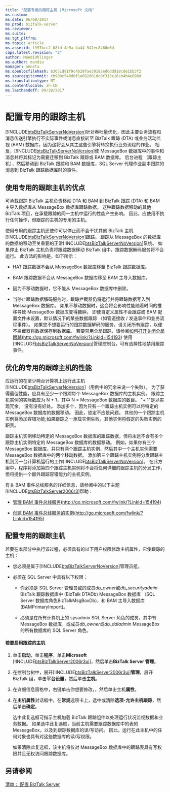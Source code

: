 ```yaml
---
title: "配置专用的跟踪主机 |Microsoft 文档"
ms.custom: 
ms.date: 06/08/2017
ms.prod: biztalk-server
ms.reviewer: 
ms.suite: 
ms.tgt_pltfrm: 
ms.topic: article
ms.assetid: f997bcc2-08fd-4e9a-ba44-542ec8460d6d
caps.latest.revision: "2"
author: MandiOhlinger
ms.author: mandia
manager: anneta
ms.openlocfilehash: b3651d91f9c4b28fae30182ed6ddd18cde1bb3f2
ms.sourcegitcommit: cb908c540d8f1a692d01dc8f313e16cb4b4e696d
ms.translationtype: MT
ms.contentlocale: zh-CN
ms.lasthandoff: 09/20/2017
---
```

# <a name="configuring-a-dedicated-tracking-host"></a>配置专用的跟踪主机
[!INCLUDE[btsBizTalkServerNoVersion](../includes/btsbiztalkservernoversion-md.md)]针对吞吐量优化，因此主要业务流程和消息传送引擎执行不实际事件或消息直接转至 BizTalk 跟踪 (DTA) 或业务活动监视 (BAM) 数据库，因为这将会从其主这些引擎将转换执行业务流程的作业。 相反，[!INCLUDE[btsBizTalkServerNoVersion](../includes/btsbiztalkservernoversion-md.md)]使 MessageBox 数据库中的事件和消息并将其标记为需要迁移到 BizTalk 跟踪或 BAM 数据库。 后台进程 （跟踪主机），然后移动到 BizTalk 跟踪和 BAM 数据库，SQL Server 代理作业副本跟踪的消息到 BizTalk 跟踪数据库时的事件。  
  
## <a name="advantages-of-using-a-dedicated-tracking-host"></a>使用专用的跟踪主机的优点  
 可承载跟踪 BizTalk 主机负责移动 DTA 和 BAM 到 BizTalk 跟踪 (DTA) 和 BAM 主导入数据库从 MessageBox 数据库跟踪数据。 这种跟踪数据移动的其他 BizTalk 项目，在承载跟踪的同一主机中运行的性能产生影响。 因此，应使用不执行任何操作，但跟踪的主机的专用的主机。  
  
 使用专用的跟踪主机还使你可以停止而不会干扰其他 BizTalk 主机[!INCLUDE[btsBizTalkServerNoVersion](../includes/btsbiztalkservernoversion-md.md)]跟踪。 跟踪从 MessageBox 的数据库的数据的移动至关重要的正常[!INCLUDE[btsBizTalkServerNoVersion](../includes/btsbiztalkservernoversion-md.md)]系统。 如果停止 BizTalk 主机负责将跟踪数据移动 BizTalk 组中，跟踪数据解码服务将不会运行。 此方法的影响是，如下所示：  
  
-   HAT 跟踪数据不会从 MessageBox 数据库移至 BizTalk 跟踪数据库。  
  
-   BAM 跟踪数据不会从 MessageBox 数据库移至 BAM 主导入数据库。  
  
-   因为不移动数据时，它不能从 MessageBox 数据库中删除。  
  
-   当停止跟踪数据解码服务时，跟踪拦截器仍将运行并将跟踪数据写入到 MessageBox 数据库。 如果不移动数据时，这会将会影响性能随着时间的推移导致 MessageBox 数据库变得臃肿。 即使自定义属性不会跟踪或 BAM 配置文件未设置，默认情况下的某些数据跟踪 （如管道接收 / 发送事件和业务流程事件）。 如果您不想要运行的跟踪数据解码的服务，请关闭所有跟踪，以便不拦截器将数据保存到数据库。 若要禁用全局跟踪，请参阅[如何打开关闭全局跟踪](http://go.microsoft.com/fwlink/?LinkId=154193)(http://go.microsoft.com/fwlink/?LinkId=154193) 使用[!INCLUDE[btsBizTalkServerNoVersion](../includes/btsbiztalkservernoversion-md.md)]管理控制台，可有选择性地禁用跟踪事件。  
  
## <a name="optimizing-performance-for-a-dedicated-tracking-host"></a>优化的专用的跟踪主机的性能  
 应运行的在至少两台计算机上运行此主机[!INCLUDE[btsBizTalkServerNoVersion](../includes/btsbiztalkservernoversion-md.md)]（用例中的冗余来说一个失败）。 为了获得最佳性能，应具有至少一个跟踪每个 MessageBox 数据库的主机实例。 跟踪主机实例的实际数应为 N + 1，其中 N = MessageBox 数据库的数目。 "+ 1"是以实现冗余。 没有没有好处。 添加多个，因为只有一个跟踪主机实例可以将特定的 MessageBox 数据库的数据移动。 因此，锁定不应是问题。 其他的一个跟踪主机实例将添加容错功能;如果跟踪之一承载实例失败，其他实例将假定的失败实例的职责。  
  
 跟踪主机实例移动特定的 MessageBox 数据库的跟踪数据，但将永远不会有多个跟踪主机实例特定的 MessageBox 数据库的数据移动。 例如，如果你有三个 MessageBox 数据库，并只有两个跟踪主机实例，然后其中一个主机实例需要 MessageBox 数据库中的两个移动数据。 添加第三个跟踪主机实例将分发跟踪主机到另一台计算机运行的工作[!INCLUDE[btsBizTalkServerNoVersion](../includes/btsbiztalkservernoversion-md.md)]。 在此方案中，程序将添加第四个跟踪主机实例将不会将任何详细的跟踪主机的分发工作，但将提供一个额外跟踪容错能力的主机实例。  
  
 有关 BAM 事件总线服务的详细信息，请参阅中的以下主题[!INCLUDE[btsBizTalkServer2006r3](../includes/btsbiztalkserver2006r3-md.md)]帮助：  
  
-   [管理 BAM 事件总线服务](http://go.microsoft.com/fwlink/?LinkId=154194)(http://go.microsoft.com/fwlink/?LinkId=154194)  
  
-   [创建 BAM 事件总线服务的实例](http://go.microsoft.com/fwlink/?LinkId=154195)(http://go.microsoft.com/fwlink/?LinkId=154195)  
  
## <a name="configuring-a-dedicated-tracking-host"></a>配置专用的跟踪主机  
 若要在本部分中执行该过程，必须具有的以下用户权限修改主机属性，它使跟踪的主机：  
  
-   您必须是属于[!INCLUDE[btsBizTalkServerNoVersion](../includes/btsbiztalkservernoversion-md.md)]管理员组。  
  
-   必须在 SQL Server 中具有以下权限：  
  
    -   你必须是 SQL Server 管理员或的成员*db_owner*或*db_securityadmin* BizTalk 跟踪数据库中 (BizTalk DTADb) MessageBox 数据库 （SQL Server 数据库角色BizTalkMsgBoxDb)，和 BAM 主导入数据库 (BAMPrimaryImport)。  
  
    -   必须是在所有计算机上的 sysadmin SQL Server 角色的成员，其中有 MessageBox 数据库，或成员*db_owner*或*db_ddladmin* MessageBox 的所有数据库的 SQL Server 角色。  
  
#### <a name="to-enable-host-tracking"></a>若要启用跟踪的主机  
  
1.  单击**启动**，单击**程序**，单击**Microsoft** [!INCLUDE[btsBizTalkServer2006r3ui](../includes/btsbiztalkserver2006r3ui-md.md)]，然后单击**BizTalk Server 管理**。  
  
2.  在控制台树中，展开[!INCLUDE[btsBizTalkServer2006r3ui](../includes/btsbiztalkserver2006r3ui-md.md)]**管理**，展开 BizTalk 组，单击**平台设置**，然后单击**主机**。  
  
3.  在详细信息窗格中，右键单击你想要修改，，然后单击主机**属性**。  
  
4.  在**主机属性**对话框中，在**常规**选项卡上，选中或清除**选项-允许主机跟踪**，然后单击**确定**。  
  
     选中此复选框可指示主机加载 BizTalk 跟踪组件以处理运行状况监视数据和业务数据。 如果选中此复选框，当前主机需要跟踪数据库中的表的 MessageBox，以及到跟踪数据库的读/写访问。 因此，运行在此主机中的任何对象也具有对这些数据库的读/写权限。  
  
     如果清除此复选框，该主机将仅对 MessageBox 数据库中的跟踪表具有写权限并且无权访问跟踪数据库。  
  
## <a name="see-also"></a>另请参阅  
 [清单： 配置 BizTalk Server](../technical-guides/checklist-configuring-biztalk-server.md)